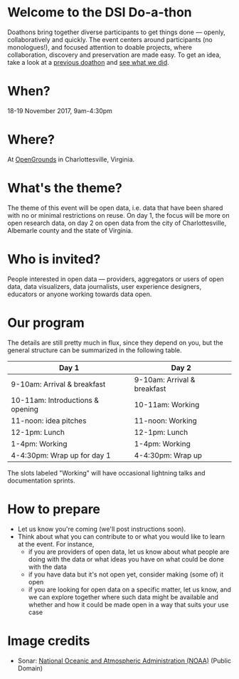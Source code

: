# Welcome to the DSI Do-a-thon

Doathons bring together diverse participants to get things done &mdash; openly, collaboratively and quickly. The event centers around participants (no monologues!), and focused attention to doable projects, where collaboration, discovery and preservation are made easy. To get an idea, take a look at a [previous doathon](https://github.com/sparcopen/open-research-doathon) and [see what we did](https://github.com/sparcopen/Open-Research-doathon/issues?utf8=%E2%9C%93&q=is%3Aissue).

# When?

18-19 November 2017, 9am-4:30pm

# Where?

At [OpenGrounds](https://opengrounds.virginia.edu/) in Charlottesville, Virginia. 

# What's the theme?

The theme of this event will be open data, i.e. data that have been shared with no or minimal restrictions on reuse. On day 1, the focus will be more on open research data, on day 2 on open data from the city of Charlottesville, Albemarle county and the state of Virginia.

# Who is invited?

People interested in open data &mdash; providers, aggregators or users of open data, data visualizers, data journalists, user experience designers, educators or anyone working towards data open.

# Our program

The details are still pretty much in flux, since they depend on you, but the general structure can be summarized in the following table.

| Day 1                                          | Day 2                                            |
|------------------------------------------------|--------------------------------------------------|
| 9-10am: Arrival & breakfast                    | 9-10am: Arrival & breakfast                      |
| 10-11am: Introductions & opening               | 10-11am: Working                                 |
| 11-noon: idea pitches                          | 11-noon: Working                                 | 
| 12-1pm: Lunch                                  | 12-1pm: Lunch                                    |
| 1-4pm: Working                                 | 1-4pm: Working                                   |
| 4-4:30pm: Wrap up for day 1                    | 4-4:30pm: Wrap up                                |

The slots labeled "Working" will have occasional lightning talks and documentation sprints.

# How to prepare

* Let us know you're coming (we'll post instructions soon).
* Think about what you can contribute to or what you would like to learn at the event. For instance, 
  - if you are providers of open data, let us know about what people are doing with the data or what ideas you have on what could be done with the data
  - if you have data but it's not open yet, consider making (some of) it open
  - if you are looking for open data on a specific matter, let us know, and we can explore together where such data might be available and whether and how it could be made open in a way that suits your use case

# Image credits

* Sonar: [National Oceanic and Atmospheric Administration (NOAA)](https://commons.wikimedia.org/wiki/File:Sonar_tracking_of_tungsten_ball_underneath_research_vessel_for_calibration_(16824332958).jpg) (Public Domain)
